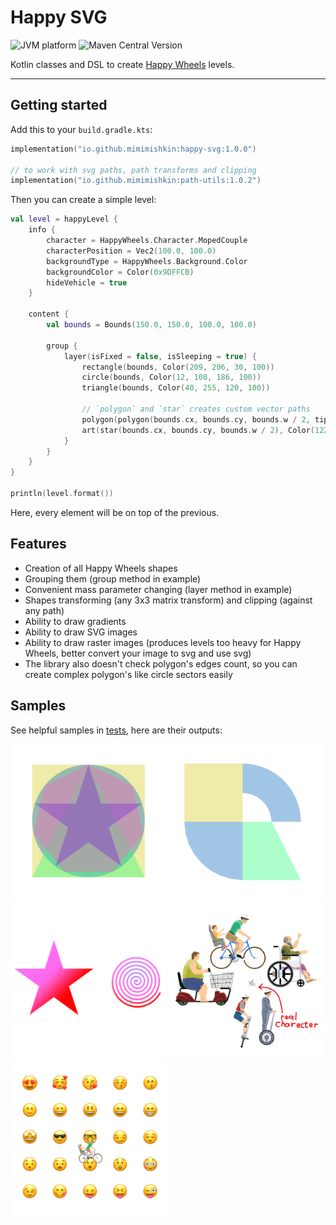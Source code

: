 # Happy SVG

![JVM platform](https://img.shields.io/badge/Platform-JVM-orange.svg)
![Maven Central Version](https://img.shields.io/maven-central/v/io.github.mimimishkin/happy-svg)

Kotlin classes and DSL to create [Happy Wheels](https://totaljerkface.com/happy_wheels.tjf) levels.

---

## Getting started

Add this to your `build.gradle.kts`:

```kotlin
implementation("io.github.mimimishkin:happy-svg:1.0.0")

// to work with svg paths, path transforms and clipping
implementation("io.github.mimimishkin:path-utils:1.0.2")
```

Then you can create a simple level:

```kotlin
val level = happyLevel {
    info {
        character = HappyWheels.Character.MopedCouple
        characterPosition = Vec2(100.0, 100.0)
        backgroundType = HappyWheels.Background.Color
        backgroundColor = Color(0x9DFFCB)
        hideVehicle = true
    }

    content {
        val bounds = Bounds(150.0, 150.0, 100.0, 100.0)

        group {
            layer(isFixed = false, isSleeping = true) {
                rectangle(bounds, Color(209, 206, 30, 100))
                circle(bounds, Color(12, 108, 186, 100))
                triangle(bounds, Color(40, 255, 120, 100))
                
                // `polygon` and `star` creates custom vector paths 
                polygon(polygon(bounds.cx, bounds.cy, bounds.w / 2, tips = 7), Color(255, 101, 180, 100))
                art(star(bounds.cx, bounds.cy, bounds.w / 2), Color(122, 40, 209, 100))
            }
        }
    }
}

println(level.format())
```
Here, every element will be on top of the previous.

## Features

- Creation of all Happy Wheels shapes
- Grouping them (group method in example)
- Convenient mass parameter changing (layer method in example)
- Shapes transforming (any 3x3 matrix transform) and clipping (against any path)
- Ability to draw gradients
- Ability to draw SVG images
- Ability to draw raster images (produces levels too heavy for Happy Wheels, better convert your image to svg and use svg)
- The library also doesn't check polygon's edges count, so you can create complex polygon's like circle sectors easily

## Samples

See helpful samples in [tests](src/test/kotlin/GeneralTests.kt), here are their outputs:

<img src="screenshots/just%20shapes.png" title="Just shapes" width="250" height="250"/>
<img src="screenshots/interactive%20custom%20shapes.png" title="Interactive custom shapes" width="250" height="250"/>
<img src="screenshots/gradients.png" title="Gradients painting" width="250" height="250"/>
<img src="screenshots/svg%20painting.png" title="Vector graphics painting" width="250" height="250"/>
<img src="screenshots/raster%20painting.png" title="Raster graphics painting" width="250" height="250"/>
